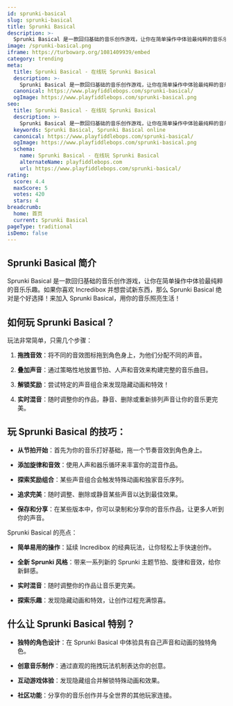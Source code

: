 ```yaml
---
id: sprunki-basical
slug: sprunki-basical
title: Sprunki Basical
description: >-
  Sprunki Basical 是一款回归基础的音乐创作游戏，让你在简单操作中体验最纯粹的音乐乐趣。如果你喜欢 Incredibox 并想尝试新东西，那么 Sprunki Basical 绝对是个好选择！
image: /sprunki-basical.png
iframe: https://turbowarp.org/1081409939/embed
category: trending
meta:
  title: Sprunki Basical - 在线玩 Sprunki Basical
  description: >-
    Sprunki Basical 是一款回归基础的音乐创作游戏，让你在简单操作中体验最纯粹的音乐乐趣。如果你喜欢 Incredibox 并想尝试新东西，那么 Sprunki Basical 绝对是个好选择！
  canonical: https://www.playfiddlebops.com/sprunki-basical/
  ogImage: https://www.playfiddlebops.com/sprunki-basical.png
seo:
  title: Sprunki Basical - 在线玩 Sprunki Basical
  description: >-
    Sprunki Basical 是一款回归基础的音乐创作游戏，让你在简单操作中体验最纯粹的音乐乐趣。如果你喜欢 Incredibox 并想尝试新东西，那么 Sprunki Basical 绝对是个好选择！
  keywords: Sprunki Basical, Sprunki Basical online
  canonical: https://www.playfiddlebops.com/sprunki-basical/
  ogImage: https://www.playfiddlebops.com/sprunki-basical.png
  schema:
    name: Sprunki Basical - 在线玩 Sprunki Basical
    alternateName: playfiddlebops.com
    url: https://www.playfiddlebops.com/sprunki-basical/
rating:
  score: 4.4
  maxScore: 5
  votes: 420
  stars: 4
breadcrumb:
  home: 首页
  current: Sprunki Basical
pageType: traditional
isDemo: false
---
```


## Sprunki Basical 简介

Sprunki Basical 是一款回归基础的音乐创作游戏，让你在简单操作中体验最纯粹的音乐乐趣。如果你喜欢 Incredibox 并想尝试新东西，那么 Sprunki Basical 绝对是个好选择！来加入 Sprunki Basical，用你的音乐照亮生活！

## 如何玩 Sprunki Basical？

玩法非常简单，只需几个步骤：

1. **拖拽音效**：将不同的音效图标拖到角色身上，为他们分配不同的声音。

1. **叠加声音**：通过策略性地放置节拍、人声和音效来构建完整的音乐曲目。

1. **解锁奖励**：尝试特定的声音组合来发现隐藏动画和特效！

1. **实时混音**：随时调整你的作品，静音、删除或重新排列声音让你的音乐更完美。

## 玩 Sprunki Basical 的技巧：

- **从节拍开始**：首先为你的音乐打好基础，拖一个节奏音效到角色身上。

- **添加旋律和音效**：使用人声和器乐循环来丰富你的混音作品。

- **探索奖励组合**：某些声音组合会触发特殊动画和独家音乐序列。

- **追求完美**：随时调整、删除或静音某些声音以达到最佳效果。

- **保存和分享**：在某些版本中，你可以录制和分享你的音乐作品，让更多人听到你的声音。

Sprunki Basical 的亮点：

- **简单易用的操作**：延续 Incredibox 的经典玩法，让你轻松上手快速创作。

- **全新 Sprunki 风格**：带来一系列新的 Sprunki 主题节拍、旋律和音效，给你新鲜感。

- **实时混音**：随时调整你的作品让音乐更完美。

- **探索乐趣**：发现隐藏动画和特效，让创作过程充满惊喜。

## 什么让 Sprunki Basical 特别？

- **独特的角色设计**：在 Sprunki Basical 中体验具有自己声音和动画的独特角色。

- **创意音乐制作**：通过直观的拖拽玩法机制表达你的创意。

- **互动游戏体验**：发现隐藏组合并解锁特殊动画和效果。

- **社区功能**：分享你的音乐创作并与全世界的其他玩家连接。